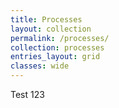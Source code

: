 ```yaml
---
title: Processes
layout: collection
permalink: /processes/
collection: processes
entries_layout: grid
classes: wide
---
```

Test 123
